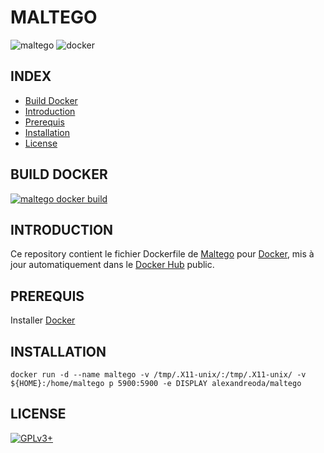 # MALTEGO

![maltego](https://raw.githubusercontent.com/oda-alexandre/maltego/master/img/logo-maltego.png) ![docker](https://raw.githubusercontent.com/oda-alexandre/maltego/master/img/logo-docker.png)


## INDEX

- [Build Docker](#BUILD)
- [Introduction](#INTRODUCTION)
- [Prerequis](#PREREQUIS)
- [Installation](#INSTALLATION)
- [License](#LICENSE)


## BUILD DOCKER

[![maltego docker build](https://img.shields.io/docker/build/alexandreoda/maltego.svg)](https://hub.docker.com/r/alexandreoda/maltego)


## INTRODUCTION

Ce repository contient le fichier Dockerfile de [Maltego](https://www.paterva.com/web7/buy/maltego-clients/maltego-ce.php) pour [Docker](https://www.docker.com), mis à jour automatiquement dans le [Docker Hub](https://hub.docker.com/r/alexandreoda/maltego/) public.


## PREREQUIS

Installer [Docker](https://www.docker.com)


## INSTALLATION

```
docker run -d --name maltego -v /tmp/.X11-unix/:/tmp/.X11-unix/ -v ${HOME}:/home/maltego p 5900:5900 -e DISPLAY alexandreoda/maltego
```


## LICENSE

[![GPLv3+](http://gplv3.fsf.org/gplv3-127x51.png)](https://github.com/oda-alexandre/maltego/blob/master/LICENSE)

